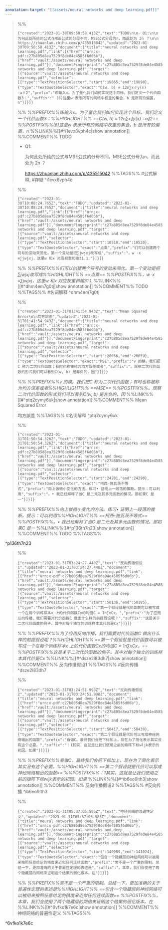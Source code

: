 ```yaml
---
annotation-target: "[[assets/neural networks and deep learning.pdf]]"
---
```


>%%
>```annotation-json
>{"created":"2023-01-30T09:58:58.413Z","text":"TODO\n\n- Q1:\n\n    为何此处所给的公式与MSE公式的分母不同，MSE公式分母为n，而此处为 2n ？\n\n    https://zhuanlan.zhihu.com/p/435515042","updated":"2023-01-30T09:58:58.413Z","document":{"title":"neural networks and deep learning.pdf","link":[{"href":"urn:x-pdf:c27b805d8ea7529f8de84e4585f6d06b"},{"href":"vault:/assets/neural networks and deep learning.pdf"}],"documentFingerprint":"c27b805d8ea7529f8de84e4585f6d06b"},"uri":"vault:/assets/neural networks and deep learning.pdf","target":[{"source":"vault:/assets/neural networks and deep learning.pdf","selector":[{"type":"TextPositionSelector","start":19865,"end":19890},{"type":"TextQuoteSelector","exact":"C(w, b) ≡ 12n∑x∥y(x) −a∥2","prefix":"练输入x。为了量化我们如何实现这个目标，我们定义一个代价函数3：","suffix":" (6)这里w 表示所有的网络中权重的集合，b 是所有的偏置，n"}]}]}
>```
>%%
>*%%PREFIX%%练输入x。为了量化我们如何实现这个目标，我们定义一个代价函数3：%%HIGHLIGHT%% ==C(w, b) ≡ 12n∑x∥y(x) −a∥2== %%POSTFIX%%(6)这里w 表示所有的网络中权重的集合，b 是所有的偏置，n*
>%%LINK%%[[#^i1evx8vph4c|show annotation]]
>%%COMMENT%%
>TODO
>
>- Q1:
>
>    为何此处所给的公式与MSE公式的分母不同，MSE公式分母为n，而此处为 2n ？
>
>    https://zhuanlan.zhihu.com/p/435515042
>%%TAGS%%
>#公式解释, #存疑
^i1evx8vph4c



>%%
>```annotation-json
>{"created":"2023-01-30T10:08:24.765Z","text":"TODO","updated":"2023-01-30T10:08:24.765Z","document":{"title":"neural networks and deep learning.pdf","link":[{"href":"urn:x-pdf:c27b805d8ea7529f8de84e4585f6d06b"},{"href":"vault:/assets/neural networks and deep learning.pdf"}],"documentFingerprint":"c27b805d8ea7529f8de84e4585f6d06b"},"uri":"vault:/assets/neural networks and deep learning.pdf","target":[{"source":"vault:/assets/neural networks and deep learning.pdf","selector":[{"type":"TextPositionSelector","start":10518,"end":10520},{"type":"TextQuoteSelector","exact":"点乘","prefix":"们可以创建两个符号的变动来简化。第一个变动是把∑jwjxj改写成","suffix":"，w ·x ≡∑jwjxj，这里w 和x 对应权重和输31.1."}]}]}
>```
>%%
>*%%PREFIX%%们可以创建两个符号的变动来简化。第一个变动是把∑jwjxj改写成%%HIGHLIGHT%% ==点乘== %%POSTFIX%%，w ·x ≡∑jwjxj，这里w 和x 对应权重和输31.1.*
>%%LINK%%[[#^dhm4em7g0tj|show annotation]]
>%%COMMENT%%
>TODO
>%%TAGS%%
>#名词解释
^dhm4em7g0tj


>%%
>```annotation-json
>{"created":"2023-01-31T01:41:54.943Z","text":"Mean Squared Error\n\n均方誤差","updated":"2023-01-31T01:41:54.943Z","document":{"title":"neural networks and deep learning.pdf","link":[{"href":"urn:x-pdf:c27b805d8ea7529f8de84e4585f6d06b"},{"href":"vault:/assets/neural networks and deep learning.pdf"}],"documentFingerprint":"c27b805d8ea7529f8de84e4585f6d06b"},"uri":"vault:/assets/neural networks and deep learning.pdf","target":[{"source":"vault:/assets/neural networks and deep learning.pdf","selector":[{"type":"TextPositionSelector","start":20056,"end":20059},{"type":"TextQuoteSelector","exact":"MSE","prefix":"v 的模。我们把C 称为二次代价函数；有时也称被称为均方误差或者","suffix":"。观察二次代价函数的形式我们可以看到C(w, b) 是非负的，因"}]}]}
>```
>%%
>*%%PREFIX%%v 的模。我们把C 称为二次代价函数；有时也称被称为均方误差或者%%HIGHLIGHT%% ==MSE== %%POSTFIX%%。观察二次代价函数的形式我们可以看到C(w, b) 是非负的，因*
>%%LINK%%[[#^ptq2cymy6uk|show annotation]]
>%%COMMENT%%
>Mean Squared Error
>
>均方誤差
>%%TAGS%%
>#名词解释
^ptq2cymy6uk


>%%
>```annotation-json
>{"created":"2023-01-31T01:50:54.326Z","text":"TODO","updated":"2023-01-31T01:50:54.326Z","document":{"title":"neural networks and deep learning.pdf","link":[{"href":"urn:x-pdf:c27b805d8ea7529f8de84e4585f6d06b"},{"href":"vault:/assets/neural networks and deep learning.pdf"}],"documentFingerprint":"c27b805d8ea7529f8de84e4585f6d06b"},"uri":"vault:/assets/neural networks and deep learning.pdf","target":[{"source":"vault:/assets/neural networks and deep learning.pdf","selector":[{"type":"TextPositionSelector","start":24281,"end":24290},{"type":"TextQuoteSelector","exact":"柯西-施瓦茨不等式","prefix":"向上做微小变化的方法。练习• 证明上一段落的推断。提示：可以利用","suffix":"。• 我已经解释了当C 是二元及其多元函数的情况。那如果C 是一"}]}]}
>```
>%%
>*%%PREFIX%%向上做微小变化的方法。练习• 证明上一段落的推断。提示：可以利用%%HIGHLIGHT%% ==柯西-施瓦茨不等式== %%POSTFIX%%。• 我已经解释了当C 是二元及其多元函数的情况。那如果C 是一*
>%%LINK%%[[#^p136th7n23|show annotation]]
>%%COMMENT%%
>TODO
>%%TAGS%%
>
^p136th7n23


>%%
>```annotation-json
>{"created":"2023-01-31T03:24:27.440Z","text":"反向传播假设1","updated":"2023-01-31T03:24:27.440Z","document":{"title":"neural networks and deep learning.pdf","link":[{"href":"urn:x-pdf:c27b805d8ea7529f8de84e4585f6d06b"},{"href":"vault:/assets/neural networks and deep learning.pdf"}],"documentFingerprint":"c27b805d8ea7529f8de84e4585f6d06b"},"uri":"vault:/assets/neural networks and deep learning.pdf","target":[{"source":"vault:/assets/neural networks and deep learning.pdf","selector":[{"type":"TextPositionSelector","start":50136,"end":50185},{"type":"TextQuoteSelector","exact":"第一个假设就是代价函数可以被写成一个在每个训练样本x 上的代价函数Cx的均值C = 1n∑xCx。","prefix":"为了应用反向传播，我们需要对代价函数C 做出什么样的前提假设呢？","suffix":"这是关于二次代价函数的例子，其中对每个独立的训练样本其代价是Cx"}]}]}
>```
>%%
>*%%PREFIX%%为了应用反向传播，我们需要对代价函数C 做出什么样的前提假设呢？%%HIGHLIGHT%% ==第一个假设就是代价函数可以被写成一个在每个训练样本x 上的代价函数Cx的均值C = 1n∑xCx。== %%POSTFIX%%这是关于二次代价函数的例子，其中对每个独立的训练样本其代价是Cx*
>%%LINK%%[[#^dsze2i83dh7|show annotation]]
>%%COMMENT%%
>反向传播假设1
>%%TAGS%%
>#反向传播
^dsze2i83dh7


>%%
>```annotation-json
>{"created":"2023-01-31T03:24:51.998Z","text":"反向传播假设2","updated":"2023-01-31T03:24:51.998Z","document":{"title":"neural networks and deep learning.pdf","link":[{"href":"urn:x-pdf:c27b805d8ea7529f8de84e4585f6d06b"},{"href":"vault:/assets/neural networks and deep learning.pdf"}],"documentFingerprint":"c27b805d8ea7529f8de84e4585f6d06b"},"uri":"vault:/assets/neural networks and deep learning.pdf","target":[{"source":"vault:/assets/neural networks and deep learning.pdf","selector":[{"type":"TextPositionSelector","start":50417,"end":50439},{"type":"TextQuoteSelector","exact":"第二个假设就是代价可以写成神经网络输出的函数","prefix":"看做C。最终我们会把下标加上，现在为了简化表示其实没有这个必要。","suffix":"：1其实，这就是让我们使用之前的矩阵下标wljk表示的初因。如果"}]}]}
>```
>%%
>*%%PREFIX%%看做C。最终我们会把下标加上，现在为了简化表示其实没有这个必要。%%HIGHLIGHT%% ==第二个假设就是代价可以写成神经网络输出的函数== %%POSTFIX%%：1其实，这就是让我们使用之前的矩阵下标wljk表示的初因。如果*
>%%LINK%%[[#^ib6eo9lth3|show annotation]]
>%%COMMENT%%
>反向传播假设2
>%%TAGS%%
>#反向传播
^ib6eo9lth3


>%%
>```annotation-json
>{"created":"2023-01-31T05:37:05.586Z","text":"神经网络的普遍性定义","updated":"2023-01-31T05:37:05.586Z","document":{"title":"neural networks and deep learning.pdf","link":[{"href":"urn:x-pdf:c27b805d8ea7529f8de84e4585f6d06b"},{"href":"vault:/assets/neural networks and deep learning.pdf"}],"documentFingerprint":"c27b805d8ea7529f8de84e4585f6d06b"},"uri":"vault:/assets/neural networks and deep learning.pdf","target":[{"source":"vault:/assets/neural networks and deep learning.pdf","selector":[{"type":"TextPositionSelector","start":140989,"end":141024},{"type":"TextQuoteSelector","exact":"包含一个隐藏层的神经网络可以被用来按照任意给定的精度来近似任何连续函数","prefix":"常不是一个严重的限制。总结一下，更加准确的关于普遍性定理的表述是","suffix":"。本章，我们会使用了两个隐藏层的网络来证明这个结果的弱化版本。在"}]}]}
>```
>%%
>*%%PREFIX%%常不是一个严重的限制。总结一下，更加准确的关于普遍性定理的表述是%%HIGHLIGHT%% ==包含一个隐藏层的神经网络可以被用来按照任意给定的精度来近似任何连续函数== %%POSTFIX%%。本章，我们会使用了两个隐藏层的网络来证明这个结果的弱化版本。在*
>%%LINK%%[[#^6vfko1k7e6c|show annotation]]
>%%COMMENT%%
>神经网络的普遍性定义
>%%TAGS%%
>
^6vfko1k7e6c
